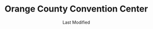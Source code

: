 ---
layout: location-page
date: Last Modified
description: "Local COVID-19 testing is available at Orange County Convention Center in Orlando, Florida, USA."
permalink: "locations/florida/orlando/orange-county-convention-center/"
tags:
  - locations
  - florida
title: Orange County Convention Center
uniqueName: orange-county-convention-center
state: Florida
stateAbbr: FL
hood: "Orlando"
address: "9800 International Dr"
city: "Orlando"
zip: "32819"
zipsNearby: "34420 34421 34436 34484 34491 34492 32701 32714 32715 32716 32702 33820 32703 32704 32712 34705 32102 33823 33827 32105 33830 33831 33835 34601 34602 34603 34605 34609 34610 34613 34614 33513 32111 32920 32706 32707 32708 32718 32719 32730 33514 32709 32710 34711 34712 34713 34714 34715 32922 32923 32924 32926 32927 32931 32932 33521 33524 33523 33525 33526 33836 33837 33896 33897 32114 32115 32116 32117 32118 32119 32120 32121 32122 32124 32125 32126 32198 32713 32753 32720 32721 32722 32723 32724 32130 32725 32728 32738 32739 33838 33839 32133 33840 32132 32141 32726 32727 32736 33841 33843 34731 32732 32733 34734 32735 34736 33844 33845 33846 33847 34737 33848 34636 33849 34739 34741 34742 34743 34744 34745 34746 34747 34758 34759 33537 32158 32159 32162 32163 33850 33851 32744 33801 33802 33803 33804 33805 33806 33807 33809 33810 33811 33812 33813 33815 32746 32795 32747 33538 33853 33854 33855 33856 33859 33867 33898 34748 34749 34788 34789 32750 32752 32779 32791 33858 32751 32794 32950 34753 32901 32902 32903 32904 32905 32906 32907 32908 32909 32910 32911 32912 32919 32925 32934 32935 32936 32937 32940 32941 32951 32952 32953 32954 32745 32799 32754 34755 34729 34756 32756 32757 33860 32168 32169 32170 33863 34661 32759 34740 34760 32179 32183 34761 34762 32763 32774 32801 32802 32803 32804 32805 32806 32807 32808 32809 32810 32811 32812 32814 32815 32816 32817 32818 32819 32820 32821 32822 32824 32825 32826 32827 32828 32829 32830 32831 32832 32833 32834 32835 32836 32837 32839 32853 32854 32855 32856 32857 32858 32859 32860 32861 32862 32867 32868 32869 32872 32877 32878 32885 32886 32887 32891 32896 32897 32899 32173 32174 32175 32176 32764 32762 32765 32766 32767 32180 33563 33564 33565 33566 33567 32768 33868 32123 32127 32128 32129 32955 32956 34769 34770 34771 34772 34773 33574 33576 32771 32772 32773 32775 32190 32959 32776 33585 32777 32778 32780 32781 32783 32796 33593 32784 33877 33597 32195 34785 34786 34777 34778 34787 33880 33881 33882 33883 33884 33885 33888 32789 32790 32792 32793 34797 32798 33539 33540 33541 33542 33543 33544 33545 32782 32890 32893 32898" 
mapUrl: "http://maps.apple.com/?q=Orange+County+Convention+Center&address=9800+International+Dr,Orlando,Florida,32819"
locationType: Drive-thru
phone: ""
website: "undefined"
onlineBooking: undefined
closed: undefined
closedUpdate: May 23rd, 2020
notes: "For individuals with symptoms. Limited test kits available. Prioritizes first responders. Free."
days: Everyday
hours: 9AM-5PM
ctaMessage: No contact info available.
---